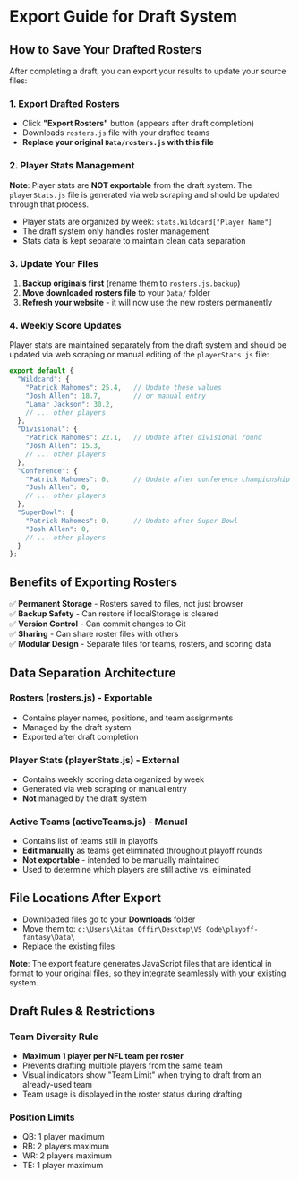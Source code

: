 # Export Guide for Draft System

## How to Save Your Drafted Rosters

After completing a draft, you can export your results to update your source files:

### 1. Export Drafted Rosters
- Click **"Export Rosters"** button (appears after draft completion)
- Downloads `rosters.js` file with your drafted teams
- **Replace your original `Data/rosters.js` with this file**

### 2. Player Stats Management
**Note**: Player stats are **NOT exportable** from the draft system. The `playerStats.js` file is generated via web scraping and should be updated through that process.

- Player stats are organized by week: `stats.Wildcard["Player Name"]`
- The draft system only handles roster management
- Stats data is kept separate to maintain clean data separation

### 3. Update Your Files
1. **Backup originals first** (rename them to `rosters.js.backup`)
2. **Move downloaded rosters file** to your `Data/` folder
3. **Refresh your website** - it will now use the new rosters permanently

### 4. Weekly Score Updates
Player stats are maintained separately from the draft system and should be updated via web scraping or manual editing of the `playerStats.js` file:

```javascript
export default {
  "Wildcard": {
    "Patrick Mahomes": 25.4,   // Update these values
    "Josh Allen": 18.7,        // or manual entry
    "Lamar Jackson": 30.2,
    // ... other players
  },
  "Divisional": {
    "Patrick Mahomes": 22.1,   // Update after divisional round
    "Josh Allen": 15.3,
    // ... other players
  },
  "Conference": {
    "Patrick Mahomes": 0,      // Update after conference championship
    "Josh Allen": 0,
    // ... other players
  },
  "SuperBowl": {
    "Patrick Mahomes": 0,      // Update after Super Bowl
    "Josh Allen": 0,
    // ... other players
  }
};
```

## Benefits of Exporting Rosters

✅ **Permanent Storage** - Rosters saved to files, not just browser  
✅ **Backup Safety** - Can restore if localStorage is cleared  
✅ **Version Control** - Can commit changes to Git  
✅ **Sharing** - Can share roster files with others  
✅ **Modular Design** - Separate files for teams, rosters, and scoring data

## Data Separation Architecture

### Rosters (rosters.js) - Exportable
- Contains player names, positions, and team assignments
- Managed by the draft system
- Exported after draft completion

### Player Stats (playerStats.js) - External
- Contains weekly scoring data organized by week
- Generated via web scraping or manual entry
- **Not** managed by the draft system

### Active Teams (activeTeams.js) - Manual
- Contains list of teams still in playoffs
- **Edit manually** as teams get eliminated throughout playoff rounds
- **Not exportable** - intended to be manually maintained  
- Used to determine which players are still active vs. eliminated

## File Locations After Export

- Downloaded files go to your **Downloads** folder
- Move them to: `c:\Users\Aitan Offir\Desktop\VS Code\playoff-fantasy\Data\`
- Replace the existing files

**Note**: The export feature generates JavaScript files that are identical in format to your original files, so they integrate seamlessly with your existing system.

## Draft Rules & Restrictions

### Team Diversity Rule
- **Maximum 1 player per NFL team per roster**
- Prevents drafting multiple players from the same team
- Visual indicators show "Team Limit" when trying to draft from an already-used team
- Team usage is displayed in the roster status during drafting

### Position Limits
- QB: 1 player maximum
- RB: 2 players maximum  
- WR: 2 players maximum
- TE: 1 player maximum
